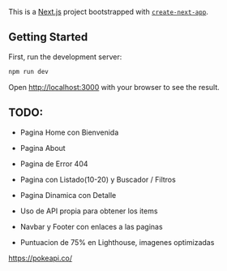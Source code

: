 This is a [Next.js](https://nextjs.org/) project bootstrapped with [`create-next-app`](https://github.com/vercel/next.js/tree/canary/packages/create-next-app).

## Getting Started

First, run the development server:

```bash
npm run dev
```

Open [http://localhost:3000](http://localhost:3000) with your browser to see the result.

## TODO:

- Pagina Home con Bienvenida
- Pagina About
- Pagina de Error 404
- Pagina con Listado(10-20) y Buscador / Filtros
- Pagina Dinamica con Detalle
- Uso de API propia para obtener los items

- Navbar y Footer con enlaces a las paginas
- Puntuacion de 75% en Lighthouse, imagenes optimizadas

https://pokeapi.co/